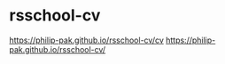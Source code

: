 # rsschool-cv
https://philip-pak.github.io/rsschool-cv/cv
https://philip-pak.github.io/rsschool-cv/
